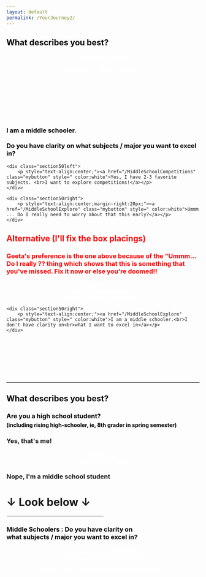 ```yaml
---
layout: default
permalink: /YourJourney2/
---
```

<sectionpd>
<h2 style="color:black">What describes you best?</h2> 

  <div class="note" style="height: 150px;">
    <p style="text-align:center;margin-top:15px;"><a href="/HighSchool" class="mybutton" style=" color:white">I am a high schooler<br> OR <br>8th grader in spring semester</a></p>
  </div>

<br>

  <div class="note" style="height: 250px;">
    <h3 style="color:black">I am a middle schooler. <br><br> Do you have clarity on what subjects / major you want to excel in?</h3> 

    <div class="section50left">
        <p style="text-align:center;"><a href="/MiddleSchoolCompetitions" class="mybutton" style=" color:white">Yes, I have 2-3 favorite subjects. <br>I want to explore competitions!</a></p>
    </div>

    <div class="section50right">
        <p style="text-align:center;margin-right:20px;"><a href="/MiddleSchoolExplore" class="mybutton" style=" color:white">Ummm ... Do I really need to worry about that this early?</a></p>
    </div>
  </div>
</sectionpd>

<section50short>
<h2 style="color:red">Alternative (I'll fix the box placings)</h2> 
<h3 style="color:red">Geeta's preference is the one above because of the "Ummm... Do I really ?? thing which shows that this is something that you've missed. Fix it now or else you're doomed!!</h3> 

</section50short>

<sectionpd>
  <div class="note" style="height: 250px;">
    <div class="section50left">
        <p style="text-align:center;"><a href="/MiddleSchoolCompetitions" class="mybutton" style=" color:white">I am a middle schooler<br> with 2-3 favorite subjects.<br>I want to explore competitions.</a></p>
    </div>

    <div class="section50right">
        <p style="text-align:center;"><a href="/MiddleSchoolExplore" class="mybutton" style=" color:white">I am a middle schooler.<br>I don't have clarity on<br>what I want to excel in</a></p>
    </div>
  </div>

</sectionpd>

<hr>
<section50short>

<h2 style="color:black">What describes you best?</h2> 

<h3 style="margin-bottom:0px;color:black">Are you a high school student?</h3> 
<h4 style="margin-top:5px;margin-bottom:0px;color:black">(including rising high-schooler, ie, 8th grader in spring semester)</h4>

<div class="section50left">
    <h3>Yes, that's me!</h3> 
    <p style="text-align:center;"><a href="/HighSchool" class="mybutton" style=" color:white">Begin your <br> High School Journey</a></p>
</div>

<div class="section50right">
    <h3>Nope, I'm a middle school student</h3> 
    <h1><b>&darr;</b> Look below <b>&darr;</b></h1>
</div>
</section50short>

<hr style="width:50%; border:1px solid white">

<section50short>

<h3 style="color:black">Middle Schoolers : Do you have clarity on <br> what subjects / major you want to excel in?</h3> 

<div class="section50left">
    <p style="text-align:center;"><a href="/MiddleSchoolCompetitions" class="mybutton" style=" color:white">Yes, I have 2-3 favorite subjects. <br>I want to explore competitions!</a></p>
</div>

<div class="section50right">
    <p style="text-align:center;"><a href="/MiddleSchoolExplore" class="mybutton" style=" color:white">Ummm ... Do I really need to know that this early?</a></p>
</div>

</section50short>
